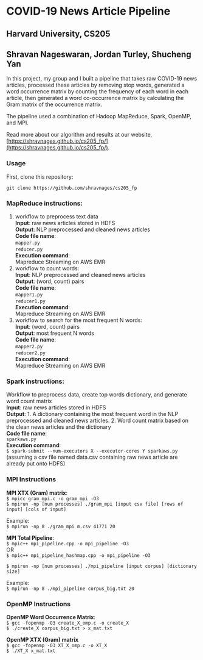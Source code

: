 
# COVID-19 News Article Pipeline
## Harvard University, CS205
## Shravan Nageswaran, Jordan Turley, Shucheng Yan

In this project, my group and I built a pipeline that takes raw COVID-19 news articles, processed these articles by removing stop words, generated a word occurrence matrix by counting the frequency of each word in each article, then generated a word co-occurrence matrix by calculating the Gram matrix of the occurrence matrix.

The pipeline used a combination of Hadoop MapReduce, Spark, OpenMP, and MPI.

Read more about our algorithm and results at our website, [https://shravnages.github.io/cs205_fp/](https://shravnages.github.io/cs205_fp/).

### Usage

First, clone this repository:

	git clone https://github.com/shravnages/cs205_fp

### MapReduce instructions:

1.  workflow to preprocess text data  
    **Input**: raw news articles stored in HDFS  
    **Output**: NLP preprocessed and cleaned news articles  
    **Code file name**:  
    `mapper.py`  
    `reducer.py`  
    **Execution command**:  
    Mapreduce Streaming on AWS EMR
2.  workflow to count words:  
    **Input**: NLP preprocessed and cleaned news articles  
    **Output**: (word, count) pairs  
    **Code file name**:  
    `mapper1.py`  
    `reducer1.py`  
    **Execution command**:  
    Mapreduce Streaming on AWS EMR
3.  workflow to search for the most frequent N words:  
    **Input**: (word, count) pairs  
    **Output**: most frequent N words  
    **Code file name**:  
    `mapper2.py`  
    `reducer2.py`  
    **Execution command**:  
    Mapreduce Streaming on AWS EMR

### Spark instructions:

Workflow to preprocess data, create top words dictionary, and generate word count matrix  
**Input**: raw news articles stored in HDFS  
**Output**: 1. A dictionary containing the most frequent word in the NLP preprocessed and cleaned news articles. 2. Word count matrix based on the clean news articles and the dictionary  
**Code file name**:  
`sparkaws.py`  
**Execution command**:  
`$ spark-submit --num-executors X --executor-cores Y sparkaws.py`  
(assuming a csv file named data.csv containing raw news article are already put onto HDFS)

### MPI Instructions

**MPI XTX (Gram) matrix**:  
`$ mpicc gram_mpi.c -o gram_mpi -O3`  
`$ mpirun -np [num processes] ./gram_mpi [input csv file] [rows of input] [cols of input]`  
  
Example:  
`$ mpirun -np 8 ./gram_mpi m.csv 41771 20`  
  
**MPI Total Pipeline**:  
`$ mpic++ mpi_pipeline.cpp -o mpi_pipeline -O3`  
OR  
`$ mpic++ mpi_pipeline_hashmap.cpp -o mpi_pipeline -O3`  
  
`$ mpirun -np [num processes] ./mpi_pipeline [input corpus] [dictionary size]`  
  
Example:  
`$ mpirun -np 8 ./mpi_pipeline corpus_big.txt 20`

### OpenMP Instructions

**OpenMP Word Occurrence Matrix**:  
`$ gcc -fopenmp -O3 create_X_omp.c -o create_X`  
`$ ./create_X corpus_big.txt > x_mat.txt`  
  
**OpenMP XTX (Gram) matrix**  
`$ gcc -fopenmp -O3 XT_X_omp.c -o XT_X`  
`$ ./XT_X x_mat.txt`
